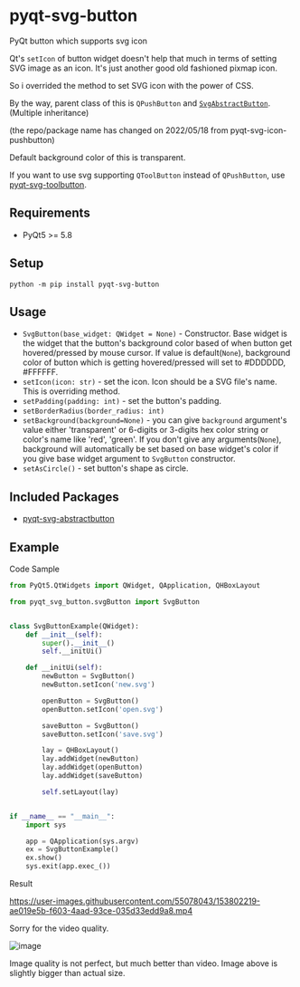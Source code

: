 # pyqt-svg-button
PyQt button which supports svg icon

Qt's `setIcon` of button widget doesn't help that much in terms of setting SVG image as an icon. It's just another good old fashioned pixmap icon. 

So i overrided the method to set SVG icon with the power of CSS.

By the way, parent class of this is `QPushButton` and <a href="https://github.com/yjg30737/pyqt-svg-abstractbutton.git">`SvgAbstractButton`</a>. (Multiple inheritance)

(the repo/package name has changed on 2022/05/18 from pyqt-svg-icon-pushbutton)

Default background color of this is transparent.

If you want to use svg supporting `QToolButton` instead of `QPushButton`, use <a href="https://github.com/yjg30737/pyqt-svg-toolbutton.git">pyqt-svg-toolbutton</a>. 

## Requirements
* PyQt5 >= 5.8

## Setup
`python -m pip install pyqt-svg-button`

## Usage
* `SvgButton(base_widget: QWidget = None)` - Constructor. Base widget is the widget that the button's background color based of when button get hovered/pressed by mouse cursor. If value is default(`None`), background color of button which is getting hovered/pressed will set to #DDDDDD, #FFFFFF. 
* `setIcon(icon: str)` - set the icon. Icon should be a SVG file's name. This is overriding method.
* `setPadding(padding: int)` - set the button's padding.
* `setBorderRadius(border_radius: int)`
* `setBackground(background=None)` - you can give `background` argument's value either 'transparent' or 6-digits or 3-digits hex color string or color's name like 'red', 'green'. If you don't give any arguments(`None`), background will automatically be set based on base widget's color if you give base widget argument to `SvgButton` constructor. 
* `setAsCircle()` - set button's shape as circle.

## Included Packages
* <a href="https://github.com/yjg30737/pyqt-svg-abstractbutton.git">pyqt-svg-abstractbutton</a>

## Example
Code Sample

```python
from PyQt5.QtWidgets import QWidget, QApplication, QHBoxLayout

from pyqt_svg_button.svgButton import SvgButton


class SvgButtonExample(QWidget):
    def __init__(self):
        super().__init__()
        self.__initUi()

    def __initUi(self):
        newButton = SvgButton()
        newButton.setIcon('new.svg')

        openButton = SvgButton()
        openButton.setIcon('open.svg')

        saveButton = SvgButton()
        saveButton.setIcon('save.svg')

        lay = QHBoxLayout()
        lay.addWidget(newButton)
        lay.addWidget(openButton)
        lay.addWidget(saveButton)

        self.setLayout(lay)


if __name__ == "__main__":
    import sys

    app = QApplication(sys.argv)
    ex = SvgButtonExample()
    ex.show()
    sys.exit(app.exec_())
```

Result

https://user-images.githubusercontent.com/55078043/153802219-ae019e5b-f603-4aad-93ce-035d33edd9a8.mp4

Sorry for the video quality.

![image](https://user-images.githubusercontent.com/55078043/153802633-5517f7ac-3d86-4d7f-b2de-40dbc10a19f8.png)

Image quality is not perfect, but much better than video. Image above is slightly bigger than actual size.
